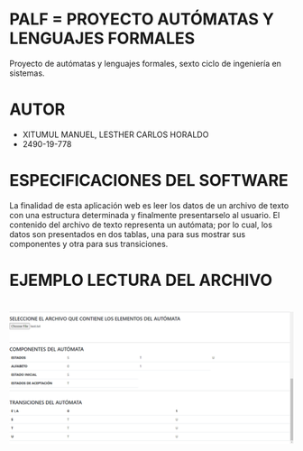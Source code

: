# PALF = PROYECTO AUTÓMATAS Y LENGUAJES FORMALES
Proyecto de autómatas y lenguajes formales, sexto ciclo de ingeniería en sistemas.

# AUTOR
* XITUMUL MANUEL, LESTHER CARLOS HORALDO
* 2490-19-778

# ESPECIFICACIONES DEL SOFTWARE
La finalidad de esta aplicación web es leer los datos de un archivo de texto con una estructura determinada y finalmente presentarselo al usuario. El contenido del archivo de texto 
representa un autómata; por lo cual, los datos son presentados en dos tablas, una para sus mostrar sus componentes
y otra para sus transiciones.

# EJEMPLO LECTURA DEL ARCHIVO
# ![EJEMPLO LECTURA DEL ARCHIVO](https://raw.githubusercontent.com/lestherxm/A-FL-PROJECT/main/assets/img/step1-readmeExample.png)
